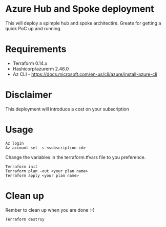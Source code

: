 # Azure Hub and Spoke deployment

This will deploy a spimple hub and spoke architectire. Greate for getting a quick PoC up and running.

# Requirements

* Terraform 0.14.x
* Hashicorp/azurerm 2.46.0
* Az CLI - https://docs.microsoft.com/en-us/cli/azure/install-azure-cli

# Disclaimer 
This deployment will introduce a cost on your subscription

# Usage
```azurecli
Az login
Az account set -s <subscription id>
```

Change the variables in the terraform.tfvars file to you preference.

```
Terraform init
Terraform plan -out <your plan name>
Terraform apply <your plan name>
```

# Clean up
Rember to clean up when you are done :-)

```
Terraform destroy
```